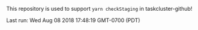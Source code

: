 
This repository is used to support `yarn checkStaging` in taskcluster-github!






Last run: Wed Aug 08 2018 17:48:19 GMT-0700 (PDT)
